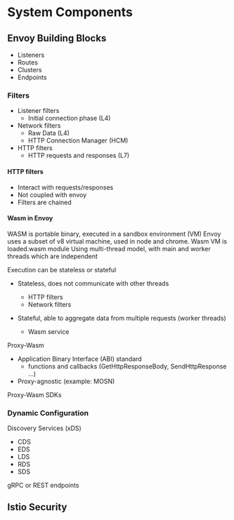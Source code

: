 # System Components

## Envoy Building Blocks

- Listeners
- Routes
- Clusters
- Endpoints

### Filters

- Listener filters
  - Initial connection phase (L4)
- Network filters
  - Raw Data (L4)
  - HTTP Connection Manager (HCM)
- HTTP filters
  - HTTP requests and responses (L7)

#### HTTP filters

- Interact with requests/responses
- Not coupled with envoy
- Filters are chained

#### Wasm in Envoy

WASM is portable binary, executed in a sandbox environment (VM)
Envoy uses a subset of v8 virtual machine, used in node and chrome. Wasm VM is loaded.wasm module
Using multi-thread model, with main and worker threads which are independent

Execution can be stateless or stateful

- Stateless, does not communicate with other threads

  - HTTP filters
  - Network filters

- Stateful, able to aggregate data from multiple requests (worker threads)
  - Wasm service

Proxy-Wasm

- Application Binary Interface (ABI) standard
  - functions and callbacks (GetHttpResponseBody, SendHttpResponse ...)
- Proxy-agnostic (example: MOSN)

Proxy-Wasm SDKs

### Dynamic Configuration

Discovery Services (xDS)

- CDS
- EDS
- LDS
- RDS
- SDS

gRPC or REST endpoints

## Istio Security
